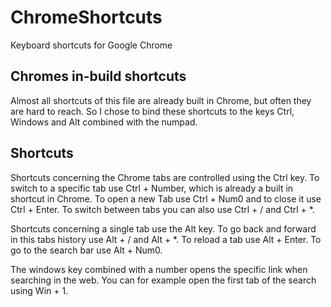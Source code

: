 
# ChromeShortcuts

Keyboard shortcuts for Google Chrome

## Chromes in-build shortcuts

Almost all shortcuts of this file are already built in Chrome, but often they are hard to reach. So I chose to bind these shortcuts to the keys Ctrl, Windows and Alt combined with the numpad.

## Shortcuts

Shortcuts concerning the Chrome tabs are controlled using the Ctrl key. To switch to a specific tab use Ctrl + Number, which is already a built in shortcut in Chrome. To open a new Tab use Ctrl + Num0 and to close it use Ctrl + Enter. To switch between tabs you can also use Ctrl + / and Ctrl + *.

Shortcuts concerning a single tab use the Alt key. To go back and forward in this tabs history use Alt + / and Alt + *. To reload a tab use Alt + Enter. To go to the search bar use Alt + Num0.

The windows key combined with a number opens the specific link when searching in the web. You can for example open the first tab of the search using Win + 1.